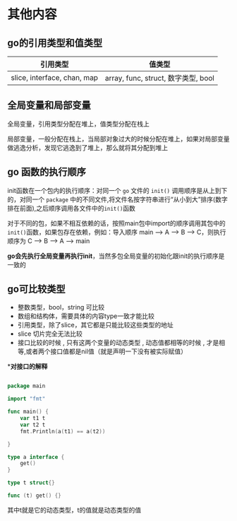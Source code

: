 # 其他内容
## go的引用类型和值类型

|引用类型|值类型|
|:---:|:---:|
|slice, interface, chan, map|array, func, struct, 数字类型, bool|

## 全局变量和局部变量

全局变量，引用类型分配在堆上，值类型分配在栈上

局部变量，一般分配在栈上，当局部对象过大的时候分配在堆上，如果对局部变量做逃逸分析，发现它逃逸到了堆上，那么就将其分配到堆上

## go 函数的执行顺序
init函数在一个包内的执行顺序：对同一个 `go` 文件的 `init()` 调用顺序是从上到下的，对同一个 `package` 中的不同文件,将文件名按字符串进行“从小到大”排序(数字排在前面),之后顺序调用各文件中的`init()`函数

对于不同的包，如果不相互依赖的话，按照main包中import的顺序调用其包中的`init()`函数，如果包存在依赖，例如：导入顺序 main –> A –> B –> C，则执行顺序为 C –> B –> A –> main

**go会先执行全局变量再执行init**，当然多包全局变量的初始化跟init的执行顺序是一致的

## go可比较类型

- 整数类型，bool，string 可比较
- 数组和结构体，需要具体的内容type一致才能比较
- 引用类型，除了slice，其它都是只能比较这些类型的地址
- slice 切片完全无法比较
- 接口比较的时候 , 只有这两个变量的动态类型 , 动态值都相等的时候 , 才是相等,或者两个接口值都是nil值（就是声明一下没有被实际赋值）

***对接口的解释**

```go

package main

import "fmt"

func main() {
	var t1 t
	var t2 t
	fmt.Println(a(t1) == a(t2))

}

type a interface {
	get()
}

type t struct{}

func (t) get() {}

```
其中t就是它的动态类型，t的值就是动态类型的值




